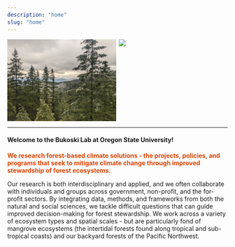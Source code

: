 ```yaml
---
description: "home"
slug: "home"
---
```


<div>

<img src="./forest4.jpg" width="49.5%" align="left" style="padding-right: 0%">
<img src="./mangrove.jpg" width="49.5%" align="right" style="padding-right: 0%">

</div>

<div style="clear: both;"></div>

---

#### Welcome to the Bukoski Lab at Oregon State University!

<strong style="color:#DC4405;"> We research forest-based climate solutions - the projects, policies, and programs that seek to mitigate climate change through improved stewardship of forest ecosystems.</strong>

Our research is both interdisciplinary and applied, and we often collaborate with individuals and groups across government, non-profit, and the for-profit sectors. By integrating data, methods, and frameworks from both the natural and social sciences, we tackle difficult questions that can guide improved decision-making for forest stewardship. We work across a variety of ecosystem types and spatial scales - but are particularly fond of mangrove ecosystems (the intertidal forests found along tropical and sub-tropical coasts) and our backyard forests of the Pacific Northwest.